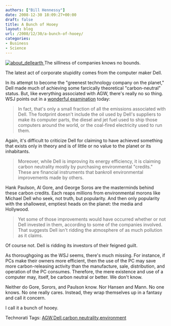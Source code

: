 ```yaml
---
authors: ["Bill Hennessy"]
date: 2008-12-30 18:09:27+00:00
draft: false
title: A Bunch of Hooey
layout: blog
url: /2008/12/30/a-bunch-of-hooey/
categories:
- Business
- Science
---
```


[![about_dellearth](https://hennessysview.com/wp-content/uploads/2008/12/about-dellearth.jpg)
](https://www.dell.com/html/global/topics/pure_earth/index.html?&~ck=anavml) The silliness of companies knows no bounds.

 

The latest act of corporate stupidity comes from the computer maker Dell.

 

In its attempt to become the "greenest technology company on the planet," Dell made much of achieving some farcically theoretical "carbon-neutral" status. But, like everything associated with AGW, there's really no so thing. WSJ points out in a [wonderful examination](https://online.wsj.com/article/SB123059880241541259.html) today:

 

>   
> 
> In fact, that's only a small fraction of all the emissions associated with Dell. The footprint doesn't include the oil used by Dell's suppliers to make its computer parts, the diesel and jet fuel used to ship those computers around the world, or the coal-fired electricity used to run them.
> 
> 

 

Again, it's difficult to criticize Dell for claiming to have achieved something that exists only in theory and is of little or no value to the planet or its inhabitants.

 

>   
> 
> Moreover, while Dell is improving its energy efficiency, it is claiming carbon neutrality mostly by purchasing environmental "credits." These are financial instruments that bankroll environmental improvements made by others.
> 
> 

 

Hank Paulson, Al Gore, and George Soros are the masterminds behind these carbon credits. Each reaps millions from environmental morons like Michael Dell who seek, not truth, but popularity. And then only popularity with the shallowest, emptiest heads on the planet: the media and Hollywood.

 

>   
> 
> Yet some of those improvements would have occurred whether or not Dell invested in them, according to some of the companies involved. That suggests Dell isn't ridding the atmosphere of as much pollution as it claims. 
> 
> 

 

Of course not. Dell is ridding its investors of their feigned guilt.

 

As thoroughgoing as the WSJ seems, there's much missing. For instance, if PCs make their owners more efficient, then the use of the PC may save more carbon-releasing activity than the manufacture, sale, distribution, and operation of the PC consumes. Therefore, the mere existence and use of a computer may, itself, be carbon neutral or better. We don't know.

 

Neither do Gore, Sorors, and Paulson know. Nor Hansen and Mann. No one knows. No one really cares. Instead, they wrap themselves up in a fantasy and call it concern.

 

I call it a bunch of hooey. 

 

Technorati Tags: [AGW](https://technorati.com/tags/AGW),[Dell](https://technorati.com/tags/Dell),[carbon neutrality](https://technorati.com/tags/carbon%20neutrality),[environment](https://technorati.com/tags/environment)
